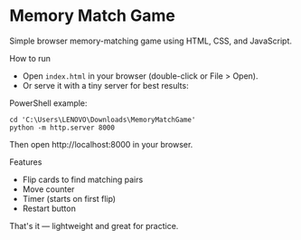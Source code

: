 # Memory Match Game

Simple browser memory-matching game using HTML, CSS, and JavaScript.

How to run

- Open `index.html` in your browser (double-click or File > Open).
- Or serve it with a tiny server for best results:

PowerShell example:
```
cd 'C:\Users\LENOVO\Downloads\MemoryMatchGame'
python -m http.server 8000
```

Then open http://localhost:8000 in your browser.

Features

- Flip cards to find matching pairs
- Move counter
- Timer (starts on first flip)
- Restart button

That's it — lightweight and great for practice.
